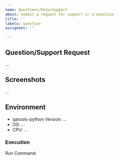 ```yaml
---
name: Questions/Help/Support
about: Submit a request for support or a question
title: ''
labels: question
assignees: ''

---
```


## Question/Support Request
<!-- A clear and concise description of a question you may have or a problem for which you would like to request support  -->
...

## Screenshots
<!-- If possible, add screenshots to help illustrate your problem. -->
...

<!-- If applicable, provide error messages, stack traces, and any snippets useful in describing your problem here -->

## Environment
 - qatools-python Version: ...
 - OS: ...
 - CPU: ...

<!-- Add any other relevant information on the environment here -->

<!-- If you ran qatools-python locally, include a snapshot of the python software package versions you have (for e.g., using pip freeze or conda list) here -->

### Execution
<!-- If you ran qatools-python in a docker container, include the commands used to build and run the container here -->

<!-- If you ran qatools-python locally, include the command you used to run qatools-python here -->
Run Command: <!-- For e.g. `python3 /my/scripts/directory/qatools.py ...` -->
